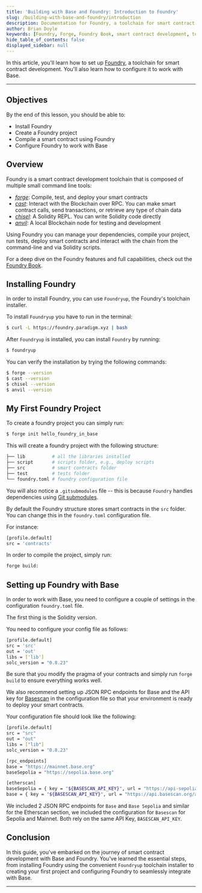 ```yaml
---
title: 'Building with Base and Foundry: Introduction to Foundry'
slug: /building-with-base-and-foundry/introduction
description: Documentation for Foundry, a toolchain for smart contract development. Provides instructions on setting up your development environment to work with Foundry.
author: Brian Doyle
keywords: [Foundry, Forge, Foundry Book, smart contract development, toolchain]
hide_table_of_contents: false
displayed_sidebar: null
---
```


In this article, you'll learn how to set up [Foundry], a toolchain for smart contract development. You'll also learn how to configure it to work with Base.

---

## Objectives

By the end of this lesson, you should be able to:

- Install Foundry
- Create a Foundry project
- Compile a smart contract using Foundry
- Configure Foundry to work with Base

## Overview

Foundry is a smart contract development toolchain that is composed of multiple small command line tools:

- _[forge]_: Compile, test, and deploy your smart contracts
- _[cast]_: Interact with the Blockchain over RPC. You can make smart contract calls, send transactions, or retrieve any type of chain data
- _[chisel]_: A Solidity REPL. You can write Solidity code directly
- _[anvil]_: A local Blockchain node for testing and development

Using Foundry you can manage your dependencies, compile your project, run tests, deploy smart contracts and interact with the chain from the command-line and via Solidity scripts.

For a deep dive on the Foundry features and full capabilities, check out the [Foundry Book].

## Installing Foundry

In order to install Foundry, you can use `Foundryup`, the Foundry's toolchain installer.

To install `Foundryup` you have to run in the terminal:

```bash
$ curl -L https://foundry.paradigm.xyz | bash
```

After `Foundryup` is installed, you can install `Foundry` by running:

```bash
$ foundryup
```

You can verify the installation by trying the following commands:

```bash
$ forge --version
$ cast --version
$ chisel --version
$ anvil --version
```

## My First Foundry Project

To create a foundry project you can simply run:

```bash
$ forge init hello_foundry_in_base
```

This will create a foundry project with the following structure:

```bash
├── lib          # all the libraries installed
├── script       # scripts folder, e.g., deploy scripts
├── src          # smart contracts folder
├── test         # tests folder
└── foundry.toml # foundry configuration file
```

You will also notice a `.gitsubmodules` file -- this is because `Foundry` handles dependencies using [Git submodules].

By default the Foundry structure stores smart contracts in the `src` folder. You can change this in the `foundry.toml` configuration file.

For instance:

```bash
[profile.default]
src = 'contracts'
```

In order to compile the project, simply run:

```bash
forge build:
```

## Setting up Foundry with Base

In order to work with Base, you need to configure a couple of settings in the configuration `foundry.toml` file.

The first thing is the Solidity version.

You need to configure your config file as follows:

```bash
[profile.default]
src = 'src'
out = 'out'
libs = ['lib']
solc_version = "0.8.23"
```

Be sure that you modify the pragma of your contracts and simply run `forge build` to ensure everything works well.

We also recommend setting up JSON RPC endpoints for Base and the API key for [Basescan] in the configuration file so that your environment is ready to deploy your smart contracts.

Your configuration file should look like the following:

```bash
[profile.default]
src = "src"
out = "out"
libs = ["lib"]
solc_version = "0.8.23"

[rpc_endpoints]
base = "https://mainnet.base.org"
baseSepolia = "https://sepolia.base.org"

[etherscan]
baseSepolia = { key = "${BASESCAN_API_KEY}", url = "https://api-sepolia.basescan.org/api" }
base = { key = "${BASESCAN_API_KEY}", url = "https://api.basescan.org/api" }
```

We included 2 JSON RPC endpoints for `Base` and `Base Sepolia` and similar for the Etherscan section, we included the configuration for `Basescan` for Sepolia and Mainnet. Both rely on the same API Key, `BASESCAN_API_KEY`.

## Conclusion

In this guide, you've embarked on the journey of smart contract development with Base and Foundry. You've learned the essential steps, from installing Foundry using the convenient `Foundryup` toolchain installer to creating your first project and configuring Foundry to seamlessly integrate with Base.

---

[Foundry]: https://github.com/foundry-rs/foundry
[Foundry Book]: https://book.getfoundry.sh/
[chisel]: https://book.getfoundry.sh/chisel/
[cast]: https://book.getfoundry.sh/cast/
[anvil]: https://book.getfoundry.sh/anvil/
[forge]: https://book.getfoundry.sh/forge/
[Git submodules]: https://git-scm.com/book/en/v2/Git-Tools-Submodules
[OP Stack]: https://stack.optimism.io/
[Differences between Ethereum and Base]: https://docs.base.org/differences/
[Basescan]: https://basescan.org/
